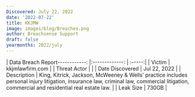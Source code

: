 ```yaml
---
Discovered: July 22, 2022
date: '2022-07-22'
title: KKJMW
image: images/blog/Breaches.png
author: Breachsense Support
draft: false
yearmonths: 2022/july
---
```


| Data Breach Report------------:     |:-------------:    | :-----:|
| Victim      | kkjmlawfirm.com      | 
| Threat Actor      |       | 
| Date Discovered      | Jul 22, 2022      | 
| Description      | King, Kitrick, Jackson, McWeeney & Wells’ practice includes personal injury litigation, insurance law, criminal law, commercial litigation, commercial and residential real estate law.      | 
| Leak Size      | 730GB      | 

